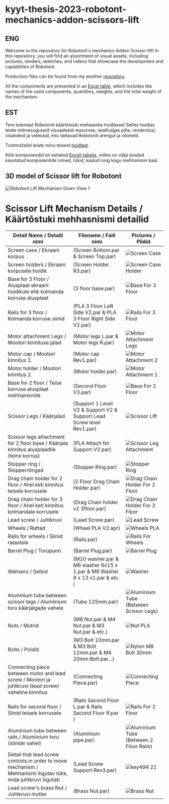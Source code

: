# kyyt-thesis-2023-robotont-mechanics-addon-scissors-lift
## ENG
Welcome to the repository for Robotont's mechanics Addon Scissor lift! In this repository, you will find an assortment of visual assets, including pictures, renders, sketches, and videos that showcase the development and capabilities of Robotont.  

Production files can be found from my another [repository](https://github.com/robotont/robotont-mechanics-addon-scissors-lift).  

All the components are presented in an [Excel table](https://github.com/ut-ims-robotics/kyyt-thesis-2023-robotont-mechanics-addon-scissors-lift/blob/main/Robotont's%20Scissor%20Lift%20Component%20BOM.pdf), which includes the names of the used components, quantities, weights, and the total weight of the mechanism.

## EST 
Tere tulemast Robotonti käärtõstuki mehaanika hoidlasse! Selles hoidlas leiate mitmesuguseid visuaalseid ressursse, sealhulgas pilte, renderdusi, visandeid ja videosid, mis näitavad Robotonti arengut ja võimeid.

Tootmisfailid leiate minu teisest [hoidlast](https://github.com/robotont/robotont-mechanics-addon-scissors-lift).

Kõik komponendid on esitatud [Exceli tabelis](https://github.com/ut-ims-robotics/kyyt-thesis-2023-robotont-mechanics-addon-scissors-lift/blob/main/Robotont's%20Scissor%20Lift%20Component%20BOM.pdf), milles on välja toodud kasutatud komponentide nimed, tükid, kaalud ning kogu mehhanismi kaal.

## 3D model of Scissor lift for Robotont 
![Robotont Lift Mechanism Down View 1](https://github.com/ut-ims-robotics/kyyt-thesis-2023-robotont-mechanics-addon-scissors-lift/assets/90620421/c4a399f6-e8d9-4edb-95b2-81b29373a37f)

# Scissor Lift Mechanism Details / Käärtõstuki mehhasnismi detailid
| Detail Name / Detaili nimi | Filename / Faili nimi | Pictures / Pildid |
| -------------- | -------------- |-------------- |
| Screen case / Ekraani korpus | (Screen Bottom.par & Screen Top.par)  |  ![Screen Case](https://github.com/ut-ims-robotics/kyyt-thesis-2023-robotont-mechanics-addon-scissors-lift/assets/90620421/26521b46-c029-499f-8c1d-b05361c68eb9) |
| Screen holders / Ekraani korpusele hoidik | (Screen Holder R3.par)  |![Screen Case Holder](https://github.com/ut-ims-robotics/kyyt-thesis-2023-robotont-mechanics-addon-scissors-lift/assets/90620421/f54e82a7-7ace-41e3-a0a6-d3b2ff30d9f7) |
| Base for 3 Floor / Alusplaat ekraani hoidikule ehk kolmanda korruse alusplaat | (3 floor base.par) | ![Base For 3 Floor](https://github.com/ut-ims-robotics/kyyt-thesis-2023-robotont-mechanics-addon-scissors-lift/assets/90620421/2693b268-4883-4283-9b5e-9e6c9ab8cb5a) |
| Rails for 3 floor / Kolmanda korruse siinid | (PLA 3 Floor Left Side V2.par & PLA 3 Floor Right Side V2.par)  | ![Rails For 3 Floor](https://github.com/ut-ims-robotics/kyyt-thesis-2023-robotont-mechanics-addon-scissors-lift/assets/90620421/9375cffe-5ceb-43ee-8cdf-d57f27ff65a8) |
| Motor attachment Legs / Mootori kinnituse jalad | (Motor legs L.par & Motor legs R.par) | ![Motor Attachment Legs](https://github.com/ut-ims-robotics/kyyt-thesis-2023-robotont-mechanics-addon-scissors-lift/assets/90620421/3894e214-e6e6-4a27-b29a-efe66a592368) |
| Motor cap / Mootori kinnitus 1. | (Motor cap Rev1.par) | ![Motor Attachment 2](https://github.com/ut-ims-robotics/kyyt-thesis-2023-robotont-mechanics-addon-scissors-lift/assets/90620421/ce2fa9b7-4341-4fe0-9c18-ee89be9ab2ba) |
| Motor holder / Mootori kinnitus 2. | (Motor holder.par) | ![Motor Attachment 1](https://github.com/ut-ims-robotics/kyyt-thesis-2023-robotont-mechanics-addon-scissors-lift/assets/90620421/0e01c6a1-9d25-41cc-b116-82b21f9b39ee) |
| Base for 2 floor / Teise korruse alusplaat mehhanismile | (Second Floor V3.par) | ![Base For 2 Floor](https://github.com/ut-ims-robotics/kyyt-thesis-2023-robotont-mechanics-addon-scissors-lift/assets/90620421/3ec5233d-df44-4113-908d-549dd8162e86) |
| Scissor Legs / Käärjalad | (Support 1 Level V2 & Support V2 & Support Lead Screw level Rev1.par) | ![Scissor Lift](https://github.com/ut-ims-robotics/kyyt-thesis-2023-robotont-mechanics-addon-scissors-lift/assets/90620421/3f0a4f31-38e6-41b0-ab55-a0e1dc4de5b0) |
| Scissor legs attachment for 2 floor base / Käärjala kinnitus alusplaadile (teine korrus) | (PLA Attach for Support V2.par) | ![Scissor Leg Attachment](https://github.com/ut-ims-robotics/kyyt-thesis-2023-robotont-mechanics-addon-scissors-lift/assets/90620421/4c3d4d4e-2b4f-418b-bf0b-1cacb0f36eda) |
| Stopper ring / Stopperrõngad | (Stopper Ring.par) | ![Stopper Ring](https://github.com/ut-ims-robotics/kyyt-thesis-2023-robotont-mechanics-addon-scissors-lift/assets/90620421/ee929b01-9401-4646-8618-005a6c200054) |
| Drag chain holder for 2 floor / Ahel keti kinnitus teisele korrusele | (2 Floor Drag Chain Holder.par) |  ![Drag Chain Holder For 2 Floor](https://github.com/ut-ims-robotics/kyyt-thesis-2023-robotont-mechanics-addon-scissors-lift/assets/90620421/975ad52e-3dcb-440c-914c-b9d7cc147191) |
|  Drag chain holder for 3 floor / Ahel keti kinnitus kolmandale korrusele | (Drag Chain holder v2 3floor.par) | ![Drag Chain Holder For 3 Floor](https://github.com/ut-ims-robotics/kyyt-thesis-2023-robotont-mechanics-addon-scissors-lift/assets/90620421/06e1a0da-ec09-4cde-90b5-eb9aacf047fc) |
| Lead screw / Juhtkruvi | (Lead Screw.par) |  ![Lead Screw](https://github.com/ut-ims-robotics/kyyt-thesis-2023-robotont-mechanics-addon-scissors-lift/assets/90620421/3dec2ac6-a763-45ca-b7e8-3be3dc3e0cef) |
| Wheels / Rattad | (Wheel PLA V2.apr)  |  ![Wheels PLA](https://github.com/ut-ims-robotics/kyyt-thesis-2023-robotont-mechanics-addon-scissors-lift/assets/90620421/93e71930-7689-48bf-b33f-3681030b8cdf)  |
| Rails for wheels / Siinid ratastele | (Rails.par) | ![Rails For Wheels](https://github.com/ut-ims-robotics/kyyt-thesis-2023-robotont-mechanics-addon-scissors-lift/assets/90620421/36b5d1b8-4590-4941-b0ce-7ec01580566b) |
| Barrel Plug / Torupunn | (Barrel Plug.par) | ![Barrel Plug](https://github.com/ut-ims-robotics/kyyt-thesis-2023-robotont-mechanics-addon-scissors-lift/assets/90620421/0001f575-bba6-426d-bf20-4d9baeb34d54) |
| Wahsers / Seibid | (M10 washer.par & M6 washer  6x15 x 1.par & M8 Washer 8 x 13 x1.par & etc. ) | ![Washer](https://github.com/ut-ims-robotics/kyyt-thesis-2023-robotont-mechanics-addon-scissors-lift/assets/90620421/bb7ec112-ec30-4c25-9fe2-ea25ebc62746) |
| Aluminium tube between scissor legs / Alumiinium toru käärjalgade vahele | (Tube 125mm.par) |  ![Aluminium Tube (Between Scissor Legs) ](https://github.com/ut-ims-robotics/kyyt-thesis-2023-robotont-mechanics-addon-scissors-lift/assets/90620421/ed73de07-7996-46b0-9f08-bcddaba1e515) |
| Nuts / Mutrid | (M8 Nut.par & M4 Nut.par & M3 Nut.par & etc.) | ![Nut PLA](https://github.com/ut-ims-robotics/kyyt-thesis-2023-robotont-mechanics-addon-scissors-lift/assets/90620421/97d7ce35-069b-4bbc-a26e-8f001120b25a) |
| Bolts / Poldid |  (M3 Bolt 10mm.par & M3 Bolt 12mm.par & M4 20mm Bolt.par…) | ![Nylon M8 Bolt 30mm](https://github.com/ut-ims-robotics/kyyt-thesis-2023-robotont-mechanics-addon-scissors-lift/assets/90620421/c690c704-ac81-4959-bdcc-68ffbc3d5724) |
| Connecting piece between motor and lead screw / Mootori ja juhtkruvi (lead screw) vaheline kinnitus | (Connecting Piece.par) | ![Connecting Piece](https://github.com/ut-ims-robotics/kyyt-thesis-2023-robotont-mechanics-addon-scissors-lift/assets/90620421/6e5eae3c-973a-4c27-85d1-119555d773c8) |
| Rails for second floor / Siinid teisele korrusele | (Rails Second Floor L.par & Rails Second Floor R.par ) | ![Rails For 2 Floor](https://github.com/ut-ims-robotics/kyyt-thesis-2023-robotont-mechanics-addon-scissors-lift/assets/90620421/0384744d-81d2-4e4e-a582-f61b9e79bb62) |
| Aluminium tube between rails / Alumiinium toru (siinide vahel) | (Aluminium pipe.par) | ![Aluminium Tube (Between 2 Floor Rails)](https://github.com/ut-ims-robotics/kyyt-thesis-2023-robotont-mechanics-addon-scissors-lift/assets/90620421/fe7c4e14-7baa-4cb3-9437-738577550a92)  |
| Detail that lead screw controls in order to move mechanism / Mehhanismi liigutav tükk, mida juhtkruvi liigutab | (Lead Screw Support Rev3.par) |  ![key494 21](https://github.com/ut-ims-robotics/kyyt-thesis-2023-robotont-mechanics-addon-scissors-lift/assets/90620421/511c9606-5188-4e28-b7c9-2db85826e7af) |
| Lead screw's brass Nut / Juhtkruvi mutter | (Brass Nut.par) |  ![Brass Nut](https://github.com/ut-ims-robotics/kyyt-thesis-2023-robotont-mechanics-addon-scissors-lift/assets/90620421/09b59dae-5386-47ab-8ab0-78bfd42f3b7f) |


